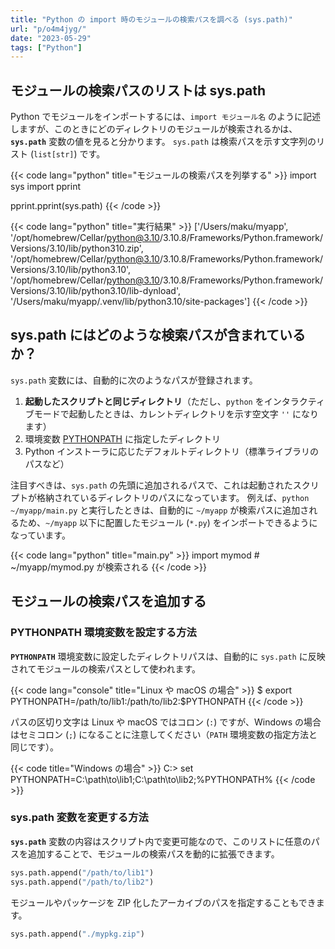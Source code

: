 ```yaml
---
title: "Python の import 時のモジュールの検索パスを調べる (sys.path)"
url: "p/o4m4jyg/"
date: "2023-05-29"
tags: ["Python"]
---
```


モジュールの検索パスのリストは sys.path
----

Python でモジュールをインポートするには、`import モジュール名` のように記述しますが、このときにどのディレクトリのモジュールが検索されるかは、__`sys.path`__ 変数の値を見ると分かります。
`sys.path` は検索パスを示す文字列のリスト (`list[str]`) です。

{{< code lang="python" title="モジュールの検索パスを列挙する" >}}
import sys
import pprint

pprint.pprint(sys.path)
{{< /code >}}

{{< code lang="python" title="実行結果" >}}
['/Users/maku/myapp',
 '/opt/homebrew/Cellar/python@3.10/3.10.8/Frameworks/Python.framework/Versions/3.10/lib/python310.zip',
 '/opt/homebrew/Cellar/python@3.10/3.10.8/Frameworks/Python.framework/Versions/3.10/lib/python3.10',
 '/opt/homebrew/Cellar/python@3.10/3.10.8/Frameworks/Python.framework/Versions/3.10/lib/python3.10/lib-dynload',
 '/Users/maku/myapp/.venv/lib/python3.10/site-packages']
{{< /code >}}


sys.path にはどのような検索パスが含まれているか？
----

`sys.path` 変数には、自動的に次のようなパスが登録されます。

1. __起動したスクリプトと同じディレクトリ__（ただし、`python` をインタラクティブモードで起動したときは、カレントディレクトリを示す空文字 `''` になります）
2. 環境変数 [PYTHONPATH](https://docs.python.org/3/using/cmdline.html#envvar-PYTHONPATH) に指定したディレクトリ
3. Python インストーラに応じたデフォルトディレクトリ（標準ライブラリのパスなど）

注目すべきは、`sys.path` の先頭に追加されるパスで、これは起動されたスクリプトが格納されているディレクトリのパスになっています。
例えば、`python ~/myapp/main.py` と実行したときは、自動的に `~/myapp` が検索パスに追加されるため、`~/myapp` 以下に配置したモジュール (`*.py`) をインポートできるようになっています。

{{< code lang="python" title="main.py" >}}
import mymod  # ~/myapp/mymod.py が検索される
{{< /code >}}


モジュールの検索パスを追加する
----

### PYTHONPATH 環境変数を設定する方法

__`PYTHONPATH`__ 環境変数に設定したディレクトリパスは、自動的に `sys.path` に反映されてモジュールの検索パスとして使われます。

{{< code lang="console" title="Linux や macOS の場合" >}}
$ export PYTHONPATH=/path/to/lib1:/path/to/lib2:$PYTHONPATH
{{< /code >}}

パスの区切り文字は Linux や macOS ではコロン (`:`) ですが、Windows の場合はセミコロン (`;`) になることに注意してください（`PATH` 環境変数の指定方法と同じです）。

{{< code title="Windows の場合" >}}
C:\> set PYTHONPATH=C:\path\to\lib1;C:\path\to\lib2;%PYTHONPATH%
{{< /code >}}

### sys.path 変数を変更する方法

__`sys.path`__ 変数の内容はスクリプト内で変更可能なので、このリストに任意のパスを追加することで、モジュールの検索パスを動的に拡張できます。

```python
sys.path.append("/path/to/lib1")
sys.path.append("/path/to/lib2")
```

モジュールやパッケージを ZIP 化したアーカイブのパスを指定することもできます。

```python
sys.path.append("./mypkg.zip")
```

